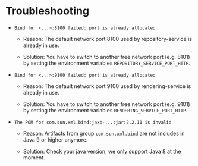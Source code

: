 # Troubleshooting

- `Bind for <...>:8100 failed: port is already allocated`  

  * Reason: The default network port 8100 used by repository-service is already in use.  
   
  * Solution: You have to switch to another free network port (e.g. 8101) 
    by setting the environment variables `REPOSITORY_SERVICE_PORT_HTTP`.   

- `Bind for <...>:9100 failed: port is already allocated`  

  * Reason: The default network port 9100 used by rendering-service is already in use.  
   
  * Solution: You have to switch to another free network port (e.g. 9101)
    by setting the environment variables `RENDERING_SERVICE_PORT_HTTP`.   

- `The POM for com.sun.xml.bind:jaxb-...:jar:2.2.11 is invalid`

  * Reason: Artifacts from group `com.sun.xml.bind` are not includes in Java 9 or higher anymore.  
   
  * Solution: Check your java version, we only support Java 8 at the moment.    
